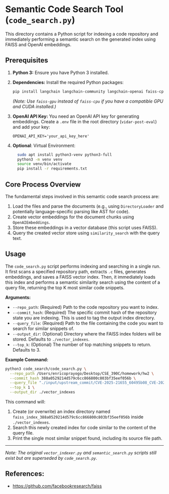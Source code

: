 # Semantic Code Search Tool (`code_search.py`)

This directory contains a Python script for indexing a code repository and immediately performing a semantic search on the generated index using FAISS and OpenAI embeddings.

## Prerequisites

1.  **Python 3:** Ensure you have Python 3 installed.
2.  **Dependencies:** Install the required Python packages:
    ```bash
    pip install langchain langchain-community langchain-openai faiss-cpu python-dotenv tqdm
    ```
    *(Note: Use `faiss-gpu` instead of `faiss-cpu` if you have a compatible GPU and CUDA installed.)*
3.  **OpenAI API Key:** You need an OpenAI API key for generating embeddings. Create a `.env` file in the root directory (`vidar-post-eval`) and add your key:
    ```
    OPENAI_API_KEY='your_api_key_here'
4. **Optional**: Virtual Environment:

    ```bash
      sudo apt install python3-venv python3-full
      python3 -m venv venv
      source venv/bin/activate
      pip install -r requirements.txt
    ```


## Core Process Overview

The fundamental steps involved in this semantic code search process are:

1.  Load the files and parse the documents (e.g., using `DirectoryLoader` and potentially language-specific parsing like AST for code).
2.  Create vector embeddings for the document chunks using `OpenAIEmbeddings`.
3.  Store these embeddings in a vector database (this script uses FAISS).
4.  Query the created vector store using `similarity_search` with the query text.

## Usage

The `code_search.py` script performs indexing and searching in a single run. It first scans a specified repository path, extracts `.c` files, generates embeddings, and saves a FAISS vector index. Then, it immediately loads this index and performs a semantic similarity search using the content of a query file, returning the top K most similar code snippets.

**Arguments:**

*   `--repo_path`: (Required) Path to the code repository you want to index.
*   `--commit_hash`: (Required) The specific commit hash of the repository state you are indexing. This is used to tag the output index directory.
*   `--query_file`: (Required) Path to the file containing the code you want to search for similar snippets of.
*   `--output_dir`: (Optional) Directory where the FAISS index folders will be stored. Defaults to `./vector_indexes`.
*   `--top_k`: (Optional) The number of top matching snippets to return. Defaults to 3.

**Example Command:**

```bash
python3 code_search/code_search.py \
  --repo_path /Users/enricoprayogo/Desktop/CSE_390C/homework/hw2 \
  --commit_hash 388a0529214d579c6cc866800c803bf35eef056b \
  --query_file "./input/upstream_commit/CVE-2025-21655_60495b08_CVE-2025-21655_eventfd.c" \
  --top_k 1 \
  --output_dir ./vector_indexes
```

This command will:
1.  Create (or overwrite) an index directory named `faiss_index_388a0529214d579c6cc866800c803bf35eef056b` inside `./vector_indexes`.
2.  Search this newly created index for code similar to the content of the query file.
3.  Print the single most similar snippet found, including its source file path.

---
*Note: The original `vector_indexer.py` and `semantic_search.py` scripts still exist but are superseded by `code_search.py`.*

## References:
- https://github.com/facebookresearch/faiss
